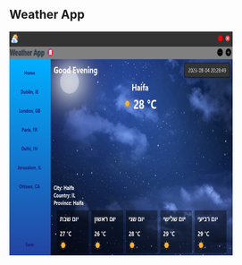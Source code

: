 <h2>Weather App</h2>
<img src="https://github.com/avivper/Weather/blob/main/Images/night.png" width="400" height="400" />
